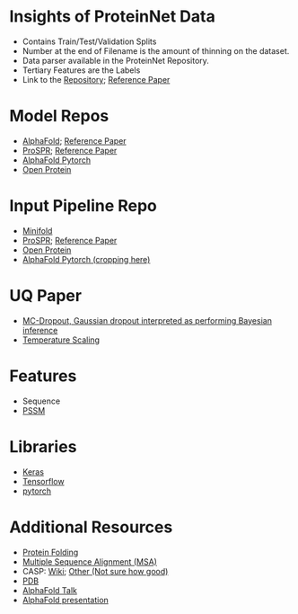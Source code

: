 # Insights of ProteinNet Data
* Contains Train/Test/Validation Splits
* Number at the end of Filename is the amount of thinning on the dataset.
* Data parser available in the ProteinNet Repository.
* Tertiary Features are the Labels
* Link to the [Repository](https://github.com/aqlaboratory/proteinnet); [Reference Paper](https://bmcbioinformatics.biomedcentral.com/articles/10.1186/s12859-019-2932-0)


# Model Repos
* [AlphaFold](https://github.com/deepmind/deepmind-research/tree/7bb484fffa87d3486ac791bb98b5b3dd65d8264e/alphafold_casp13); [Reference Paper](https://www.nature.com/articles/s41586-019-1923-7.epdf?author_access_token=Z_KaZKDqtKzbE7Wd5HtwI9RgN0jAjWel9jnR3ZoTv0MCcgAwHMgRx9mvLjNQdB2TlQQaa7l420UCtGo8vYQ39gg8lFWR9mAZtvsN_1PrccXfIbc6e-tGSgazNL_XdtQzn1PHfy21qdcxV7Pw-k3htw%3D%3D)
* [ProSPR](https://github.com/dellacortelab/prospr); [Reference Paper](https://www.biorxiv.org/content/10.1101/830273v2.full.pdf)
* [AlphaFold Pytorch](https://github.com/Urinx/alphafold_pytorch)
* [Open Protein](https://github.com/biolib/openprotein)

# Input Pipeline Repo
* [Minifold](https://github.com/EricAlcaide/MiniFold)
* [ProSPR](https://github.com/dellacortelab/prospr); [Reference Paper](https://www.biorxiv.org/content/10.1101/830273v2.full.pdf)
* [Open Protein](https://github.com/biolib/openprotein)
* [AlphaFold Pytorch (cropping here)](https://github.com/Urinx/alphafold_pytorch)

# UQ Paper
* [MC-Dropout, Gaussian dropout interpreted as performing Bayesian inference](https://arxiv.org/abs/1506.02142)
* [Temperature Scaling](https://arxiv.org/pdf/1706.04599.pdf) 

# Features 
* Sequence
* [PSSM](https://www.ncbi.nlm.nih.gov/Class/Structure/pssm/pssm_viewer.cgi)

# Libraries
* [Keras](https://keras.io/getting-started/functional-api-guide/)
* [Tensorflow](https://www.tensorflow.org/tutorials/quickstart/beginner)
* [pytorch](https://pytorch.org/tutorials/)

# Additional Resources 
* [Protein Folding](https://en.wikipedia.org/wiki/Protein_folding)
* [Multiple Sequence Alignment (MSA)](https://en.wikipedia.org/wiki/Multiple_sequence_alignment)
* CASP: [Wiki](https://en.wikipedia.org/wiki/CASP); [Other (Not sure how good)](http://predictioncenter.org/casp13/)
* [PDB](https://www.rcsb.org/)
* [AlphaFold Talk](https://www.youtube.com/watch?v=uQ1uVbrIv-Q)
* [AlphaFold presentation](http://predictioncenter.org/casp13/doc/presentations/Pred_CASP13-DeepLearning-AlphaFold-Senior.pdf)

